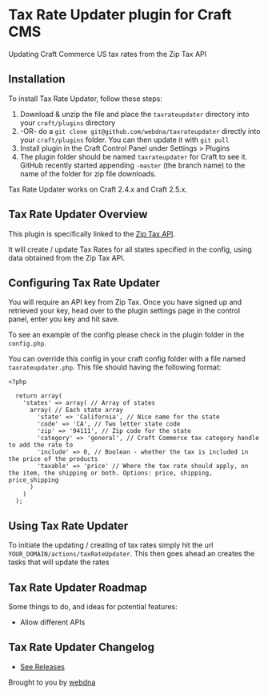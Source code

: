 # Tax Rate Updater plugin for Craft CMS

Updating Craft Commerce US tax rates from the Zip Tax API

## Installation

To install Tax Rate Updater, follow these steps:

1. Download & unzip the file and place the `taxrateupdater` directory into your `craft/plugins` directory
2.  -OR- do a `git clone git@github.com/webdna/taxrateupdater` directly into your `craft/plugins` folder.  You can then update it with `git pull`
3. Install plugin in the Craft Control Panel under Settings > Plugins
4. The plugin folder should be named `taxrateupdater` for Craft to see it.  GitHub recently started appending `-master` (the branch name) to the name of the folder for zip file downloads.

Tax Rate Updater works on Craft 2.4.x and Craft 2.5.x.

## Tax Rate Updater Overview

This plugin is specifically linked to the [Zip Tax API](http://zip-tax.com/).

It will create / update Tax Rates for all states specified in the config, using data obtained from the Zip Tax API.

## Configuring Tax Rate Updater

You will require an API key from Zip Tax. Once you have signed up and retrieved your key, head over to the plugin settings page in the control panel, enter you key and hit save.

To see an example of the config please check in the plugin folder in the `config.php`.

You can override this config in your craft config folder with a file named `taxrateupdater.php`. This file should having the following format:

```
<?php

  return array(
    'states' => array( // Array of states
      array( // Each state array
        'state' => 'California', // Nice name for the state
        'code' => 'CA', // Two letter state code
        'zip' => '94111', // Zip code for the state
        'category' => 'general', // Craft Commerce tax category handle to add the rate to
        'include' => 0, // Boolean - whether the tax is included in the price of the products
        'taxable' => 'price' // Where the tax rate should apply, on the item, the shipping or both. Options: price, shipping, price_shipping
      )
    )
  );

```

## Using Tax Rate Updater

To initiate the updating / creating of tax rates simply hit the url `YOUR_DOMAIN/actions/taxRateUpdater`. This then goes ahead an creates the tasks that will update the rates

## Tax Rate Updater Roadmap

Some things to do, and ideas for potential features:

* Allow different APIs

## Tax Rate Updater Changelog

* [See Releases](https://github.com/webdna/taxrateupdater/releases)

Brought to you by [webdna](http://webdna.co.uk)
